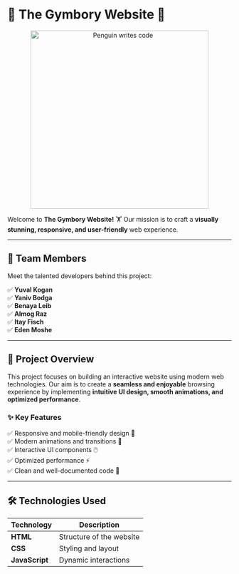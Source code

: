 # 🌟 The Gymbory Website 🌟  

<p align="center">
  <img src="https://github.com/KoganTheDev/architecture_Task1/blob/3c5b2b712f6fac6673b863ba2aa5a0c798ff3179/images%26gifs/Penguin%20Coding.gif" alt="Penguin writes code" width="400"/>
</p>  

Welcome to **The Gymbory Website!** 🏋️ Our mission is to craft a **visually stunning, responsive, and user-friendly** web experience.  

---

## 👥 Team Members  

Meet the talented developers behind this project:  

✅ **Yuval Kogan**  
✅ **Yaniv Bodga**  
✅ **Benaya Leib**  
✅ **Almog Raz**  
✅ **Itay Fisch**  
✅ **Eden Moshe**  

---

## 📌 Project Overview  

This project focuses on building an interactive website using modern web technologies. Our aim is to create a **seamless and enjoyable** browsing experience by implementing **intuitive UI design, smooth animations, and optimized performance**.  

### ✨ Key Features  
✅ Responsive and mobile-friendly design 📱  
✅ Modern animations and transitions 🎨  
✅ Interactive UI components 🖱️  
✅ Optimized performance ⚡  
✅ Clean and well-documented code 📝  

---

## 🛠️ Technologies Used  

| Technology | Description |
|------------|------------|
| **HTML**   | Structure of the website |
| **CSS**    | Styling and layout |
| **JavaScript** | Dynamic interactions |
